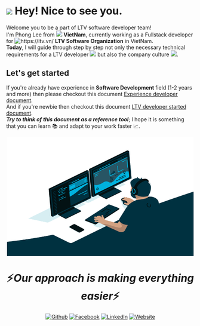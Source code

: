 <h1><img src="https://emojis.slackmojis.com/emojis/images/1531849430/4246/blob-sunglasses.gif?1531849430" width="30"/> Hey! Nice to see you.</h1>

<p>Welcome you to be a part of LTV software developer team! 
</br> I'm Phong Lee from <img src="https://flagicons.lipis.dev/flags/4x3/vn.svg" width="14"/> <b>VietNam</b>, currently working as a Fullstack developer for <img src="https://ltv.vn/wp-content/uploads/2020/05/LTV_Logo_New.png" alt="https://ltv.vn/" width="20"/> <b> LTV Software Organization</b> in VietNam. 
</br> <b>Today</b>, I will guide through step by step not only the necessary technical requirements for a LTV developer <img src="https://cdn-icons-png.flaticon.com/512/1096/1096713.png" width="13"/>  but also  the company culture <img src="https://cdn-icons-png.flaticon.com/512/1534/1534938.png" width="15"/>.</p>

## Let's get started
If you're already have experience in <b> Software Development </b> field (1-2 years and more) then please checkout this document <a href="https://github.com/LeThanhPhongLTV/ltv-document/blob/main/docs/starter/experience-developer.md">Experience developer document</a>.
</br> And if you're newbie then checkout this document <a href="https://github.com/LeThanhPhongLTV/ltv-document/blob/main/docs/starter/newbie-developer.md">LTV developer started document</a>.
</br> **_Try to think of this document as a reference tool_**; I hope it is something that you can learn 📚 and adapt to your work faster 📈.

<p align="center">
 <img align="center" alt="GIF" src="./assets/images/coding-gif.gif" width="500" height="320" />
</p>
<h1 align='center'>⚡️<i>Our approach is making everything easier</i>⚡️</h1>
<p align='center'><a href="https://github.com/ltv" target="_blank"><img alt="Github" src="https://img.shields.io/badge/GitHub-%2312100E.svg?&style=for-the-badge&logo=Github&logoColor=white" /></a> <a href="https://www.facebook.com/www.ltv.vn" target="_blank"><img alt="Facebook" src="https://img.shields.io/badge/Facebook-1877F2?style=for-the-badge&logo=facebook&logoColor=white" /></a> <a href="https://www.linkedin.com/company/ltvofficial/mycompany/" target="_blank"><img alt="LinkedIn" src="https://img.shields.io/badge/linkedin-%230077B5.svg?&style=for-the-badge&logo=linkedin&logoColor=white" /></a> <a href="https://github.com/ltv" target="_blank"><img alt="Website" src="https://img.shields.io/badge/website-000000?style=for-the-badge&logo=devdotto&logoColor=white" /></a>
</p>


